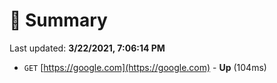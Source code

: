 # 📖 Summary
Last updated: **3/22/2021, 7:06:14 PM**

- `GET` [https://google.com](https://google.com) - **Up** (104ms)
